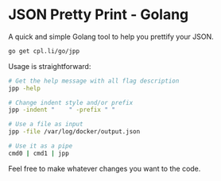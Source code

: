 # JSON Pretty Print - Golang

A quick and simple Golang tool to help you prettify your JSON.

```bash
go get cpl.li/go/jpp
```

Usage is straightforward:

```bash
# Get the help message with all flag description
jpp -help

# Change indent style and/or prefix
jpp -indent "    " -prefix " "

# Use a file as input
jpp -file /var/log/docker/output.json

# Use it as a pipe
cmd0 | cmd1 | jpp
```

Feel free to make whatever changes you want to the code.
